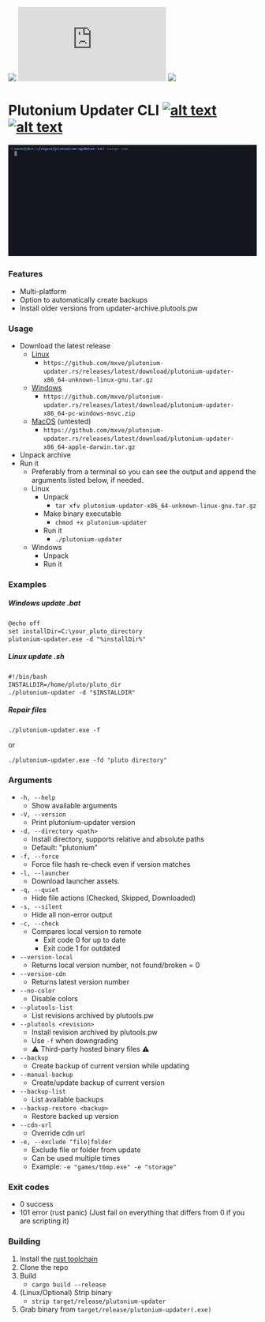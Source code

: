 ![](https://img.shields.io/github/actions/workflow/status/mxve/plutonium-updater.rs/push.yml?label=Build%20status&style=for-the-badge) [![](https://img.shields.io/github/v/release/mxve/plutonium-updater.rs?label=Latest%20release&logo=github&style=for-the-badge)](https://github.com/mxve/plutonium-updater.rs/releases/latest) ![](https://img.shields.io/github/downloads/mxve/plutonium-updater.rs/total?label=total%20downloads&style=for-the-badge)




# Plutonium Updater CLI [![alt text](https://plutools.pw/assets/img/plutools_64.png)](https://plutools.pw/) [![alt text](http://i.epvpimg.com/2m4qdab.png)](https://discord.gg/SnJQusteNZ) 

![](github_assets/preview.gif)

### Features
- Multi-platform
- Option to automatically create backups
- Install older versions from updater-archive.plutools.pw

### Usage

- Download the latest release
  - [Linux](https://github.com/mxve/plutonium-updater.rs/releases/latest/download/plutonium-updater-x86_64-unknown-linux-gnu.tar.gz)
    - ```https://github.com/mxve/plutonium-updater.rs/releases/latest/download/plutonium-updater-x86_64-unknown-linux-gnu.tar.gz```
  - [Windows](https://github.com/mxve/plutonium-updater.rs/releases/latest/download/plutonium-updater-x86_64-pc-windows-msvc.zip)
    - ```https://github.com/mxve/plutonium-updater.rs/releases/latest/download/plutonium-updater-x86_64-pc-windows-msvc.zip```
  - [MacOS](https://github.com/mxve/plutonium-updater.rs/releases/latest/download/plutonium-updater-x86_64-apple-darwin.tar.gz) (untested)
    - ```https://github.com/mxve/plutonium-updater.rs/releases/latest/download/plutonium-updater-x86_64-apple-darwin.tar.gz```
- Unpack archive
- Run it
  - Preferably from a terminal so you can see the output and append the arguments listed below, if needed.
  - Linux
    - Unpack
      - ```tar xfv plutonium-updater-x86_64-unknown-linux-gnu.tar.gz```
    - Make binary executable
      - ```chmod +x plutonium-updater```
    - Run it
      - ```./plutonium-updater```
  - Windows
    - Unpack
    - Run it

### Examples
##### Windows update .bat
```
@echo off
set installDir=C:\your_pluto_directory
plutonium-updater.exe -d "%installDir%"
```

##### Linux update .sh
```
#!/bin/bash
INSTALLDIR=/home/pluto/pluto_dir
./plutonium-updater -d "$INSTALLDIR"
```

##### Repair files
```
./plutonium-updater.exe -f
```
or
```
./plutonium-updater.exe -fd "pluto directory"
```

### Arguments
- ```-h, --help```
  - Show available arguments
- ```-V, --version```
  - Print plutonium-updater version
- ```-d, --directory <path>```
  - Install directory, supports relative and absolute paths
  - Default: "plutonium"
- ```-f, --force```
  - Force file hash re-check even if version matches
- ```-l, --launcher```
  - Download launcher assets.
- ```-q, --quiet```
  - Hide file actions (Checked, Skipped, Downloaded)
- ```-s, --silent```
  - Hide all non-error output
- ```-c, --check```
  - Compares local version to remote
    - Exit code 0 for up to date
    - Exit code 1 for outdated
- ```--version-local```
  - Returns local version number, not found/broken = 0
- ```--version-cdn```
  - Returns latest version number
- ```--no-color```
  - Disable colors
- ```--plutools-list```
  - List revisions archived by plutools.pw
- ```--plutools <revision>```
  - Install revision archived by plutools.pw
  - Use ```-f``` when downgrading
  - :warning: Third-party hosted binary files :warning:
- ```--backup```
  - Create backup of current version while updating
- ```--manual-backup```
  - Create/update backup of current version
- ```--backup-list```
  - List available backups
- ```--backup-restore <backup>```
  - Restore backed up version
- ```--cdn-url```
  - Override cdn url
- ```-e, --exclude "file|folder```
  - Exclude file or folder from update
  - Can be used multiple times
  - Example: ```-e "games/t6mp.exe" -e "storage"```

### Exit codes
- 0 success
- 101 error (rust panic)
(Just fail on everything that differs from 0 if you are scripting it)

### Building
1. Install the [rust toolchain](https://rustup.rs/)
2. Clone the repo
3. Build
    - ```cargo build --release```
4. (Linux/Optional) Strip binary 
    - ```strip target/release/plutonium-updater```
5. Grab binary from ```target/release/plutonium-updater(.exe)```
